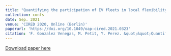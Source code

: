 ```yaml
---
title: "Quantifying the participation of EV fleets in local flexibility tenders"
collection: confs
date: Sep. 2021
venue: 'CIRED 2020, Online (Berlin)'
paperurl: 'https://doi.org/10.1049/oap-cired.2021.0323'
citation: 'F. Gonzalez Venegas, M. Petit, Y. Perez. &quot;&quot;Quantifying the participation of EV fleets in local flexibility tenders,&quot;&quot; <i>CIRED 2020 Berlin Workshop</i>, Online, September 2020.'
---
```


<a href='https://doi.org/10.1049/oap-cired.2021.0323'>Download paper here</a>

